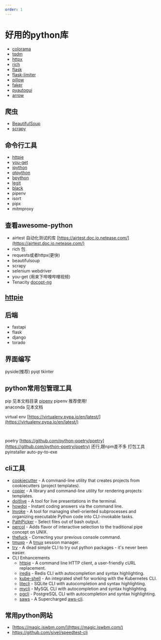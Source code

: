 ```yaml
---
order: 1
---
```

# 好用的python库

- [colorama](https://github.com/tartley/colorama)
- [tqdm](https://github.com/tqdm/tqdm)
- [httpx](https://github.com/encode/httpx/)
- [rich](https://github.com/Textualize/rich)
- [flask](https://github.com/pallets/flask)
- [flask-limiter](https://github.com/alisaifee/flask-limiter)
- [pillow](https://github.com/python-pillow/Pillow)
- [faker](https://github.com/joke2k/faker)
- [pyautogui](https://github.com/asweigart/pyautogui)
- [arrow](https://github.com/arrow-py/arrow )

## 爬虫

- [BeautifulSoup](BeautifulSoup)
- [scrapy](https://github.com/scrapy/scrapy)

## 命令行工具

- [httpie](https://github.com/httpie/httpie)
- [you-get](https://github.com/soimort/you-get)
- [ipython](IPython)
- [qtpython](https://github.com/prompt-toolkit/ptpython)
- [bpython](https://github.com/bpython/bpython/)
- [legit](https://frostming.github.io/legit/)
- [black](https://github.com/psf/black)
- pipenv
- isort
- pipx
- mitmproxy

## 查看awesome-python

- airtest  自动化测试的库 [https://airtest.doc.io.netease.com/](https://airtest.doc.io.netease.com/)
- rich 包
- requests或者httpx(更快)
- beautifulsoup
- scrapy
- selenium webdriver
- you-get (用来下哔哩哔哩视频)
- Tenacity
[docopt-ng](https://github.com/jazzband/docopt-ng)

## [httpie](https://github.com/jakubroztocil/httpie)

## 后端

- fastapi
- flask
- django
- torado

## 界面编写

pyside(推荐)
pyqt
tkinter

## python常用包管理工具

pip 见本文档目录
[pipenv](https://github.com/pypa/pipenv) pipenv   推荐使用!  
anaconda 见本文档

virtual env    [https://virtualenv.pypa.io/en/latest/](https://virtualenv.pypa.io/en/latest/)

​

poetry  [https://github.com/python-poetry/poetry](https://github.com/python-poetry/poetry)  还行,跟npm差不多
打包工具
pyinstaller
auto-py-to-exe

## cli工具

- [cookiecutter](https://github.com/audreyr/cookiecutter) - A command-line utility that creates projects from cookiecutters (project templates).
- [copier](https://github.com/pykong/copier) - A library and command-line utility for rendering projects templates.
- [doitlive](https://github.com/sloria/doitlive) - A tool for live presentations in the terminal.
- [howdoi](https://github.com/gleitz/howdoi) - Instant coding answers via the command line.
- [Invoke](https://github.com/pyinvoke/invoke#readme) - A tool for managing shell-oriented subprocesses and organizing executable Python code into CLI-invokable tasks.
- [PathPicker](https://github.com/facebook/PathPicker) - Select files out of bash output.
- [percol](https://github.com/mooz/percol) - Adds flavor of interactive selection to the traditional pipe concept on UNIX.
- [thefuck](https://github.com/nvbn/thefuck) - Correcting your previous console command.
- [tmuxp](https://github.com/tony/tmuxp) - A [tmux](https://github.com/tmux/tmux) session manager.
- [try](https://github.com/timofurrer/try) - A dead simple CLI to try out python packages - it's never been easier.
- CLI Enhancements
  - [httpie](https://github.com/jakubroztocil/httpie) - A command line HTTP client, a user-friendly cURL replacement.
  - [iredis](https://github.com/laixintao/iredis) - Redis CLI with autocompletion and syntax highlighting.
  - [kube-shell](https://github.com/cloudnativelabs/kube-shell) - An integrated shell for working with the Kubernetes CLI.
  - [litecli](https://github.com/dbcli/litecli) - SQLite CLI with autocompletion and syntax highlighting.
  - [mycli](https://github.com/dbcli/mycli) - MySQL CLI with autocompletion and syntax highlighting.
  - [pgcli](https://github.com/dbcli/pgcli) - PostgreSQL CLI with autocompletion and syntax highlighting.
  - [saws](https://github.com/donnemartin/saws) - A Supercharged [aws-cli](https://github.com/aws/aws-cli).

## 常用python网站

- [https://magic.iswbm.com/](https://magic.iswbm.com/)
- <https://github.com/sivel/speedtest-cli>
